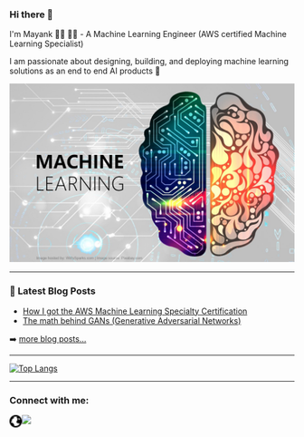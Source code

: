 ### Hi there 👋
I'm Mayank 👋🏾  👨‍💻 - A Machine Learning Engineer (AWS certified Machine Learning Specialist) 

I am passionate about designing, building, and deploying machine learning solutions as an end to end AI products 🎩

<img src="https://github.com/mayank311996/mayank311996/blob/master/ml.jpeg">

---

### 📕 Latest Blog Posts

<!-- BLOG-POST-LIST:START -->
- [How I got the AWS Machine Learning Specialty Certification](https://medium.com/towards-artificial-intelligence/how-i-got-the-aws-machine-learning-specialty-certification-a1142f1376cd?source=rss-a87ac432a3ed------2)
- [The math behind GANs (Generative Adversarial Networks)](https://towardsdatascience.com/the-math-behind-gans-generative-adversarial-networks-3828f3469d9c?source=rss-a87ac432a3ed------2)
<!-- BLOG-POST-LIST:END -->

➡️ [more blog posts...](https://medium.com/@mayankvadsola1996)

---

[![Top Langs](https://github-readme-stats.vercel.app/api/top-langs/?username=mayank311996&layout=compact)](https://github.com/mayank311996)

---

### Connect with me:

[<img align="left" width="22px" src="https://raw.githubusercontent.com/iconic/open-iconic/master/svg/globe.svg" />][website]
[<img align="left" width="22px" src="https://cdn.jsdelivr.net/npm/simple-icons@v3/icons/linkedin.svg" />][linkedin]

[website]: https://www.mayank-vadsola.com/
[linkedin]: https://www.linkedin.com/in/mayankvadsola/


<!--
## Find more about me 🌎: 

- <a href="https://www.linkedin.com/in/mayankvadsola/">LinkedIn</a> 💼

- <a href="https://www.mayank-vadsola.com/">Website</a> 💼
-->

<!--
**mayank311996/mayank311996** is a ✨ _special_ ✨ repository because its `README.md` (this file) appears on your GitHub profile.

Here are some ideas to get you started:

- 🔭 I’m currently working on ...
- 🌱 I’m currently learning ...
- 👯 I’m looking to collaborate on ...
- 🤔 I’m looking for help with ...
- 💬 Ask me about ...
- 📫 How to reach me: ...
- 😄 Pronouns: ...
- ⚡ Fun fact: ...
-->
